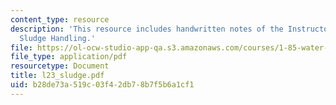 ```yaml
---
content_type: resource
description: 'This resource includes handwritten notes of the Instructor on the topic:
  Sludge Handling.'
file: https://ol-ocw-studio-app-qa.s3.amazonaws.com/courses/1-85-water-and-wastewater-treatment-engineering-spring-2006/b28de73a519c03f42db78b7f5b6a1cf1_l23_sludge.pdf
file_type: application/pdf
resourcetype: Document
title: l23_sludge.pdf
uid: b28de73a-519c-03f4-2db7-8b7f5b6a1cf1
---
```

